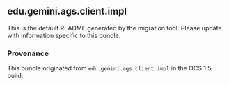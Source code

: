 
## edu.gemini.ags.client.impl

This is the default README generated by the migration tool. Please update with information specific to this bundle.

### Provenance

This bundle originated from `edu.gemini.ags.client.impl` in the OCS 1.5 build. 
